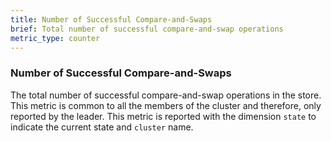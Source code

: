```yaml
---
title: Number of Successful Compare-and-Swaps
brief: Total number of successful compare-and-swap operations
metric_type: counter
---
```

### Number of Successful Compare-and-Swaps
The total number of successful compare-and-swap operations in the store. This metric is common to all the members of the cluster and therefore, only reported by the leader. This metric is reported with the dimension `state` to indicate the current state and `cluster` name.
